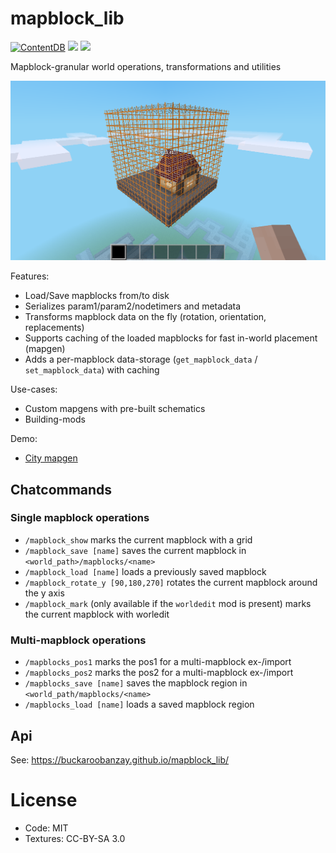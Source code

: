 
# mapblock_lib

[![ContentDB](https://content.minetest.net/packages/BuckarooBanzay/mapblock_lib/shields/downloads/)](https://content.minetest.net/packages/BuckarooBanzay/mapblock_lib/)
![](https://github.com/BuckarooBanzay/mapblock_lib/workflows/luacheck/badge.svg)
![](https://github.com/BuckarooBanzay/mapblock_lib/workflows/ldoc/badge.svg)

Mapblock-granular world operations, transformations and utilities

<img src="./screenshot.png"/>

Features:

* Load/Save mapblocks from/to disk
* Serializes param1/param2/nodetimers and metadata
* Transforms mapblock data on the fly (rotation, orientation, replacements)
* Supports caching of the loaded mapblocks for fast in-world placement (mapgen)
* Adds a per-mapblock data-storage (`get_mapblock_data` / `set_mapblock_data`) with caching

Use-cases:

* Custom mapgens with pre-built schematics
* Building-mods

Demo:

* [City mapgen](https://github.com/BuckarooBanzay/citygen)

## Chatcommands

### Single mapblock operations

* `/mapblock_show` marks the current mapblock with a grid
* `/mapblock_save [name]` saves the current mapblock in `<world_path>/mapblocks/<name>`
* `/mapblock_load [name]` loads a previously saved mapblock
* `/mapblock_rotate_y [90,180,270]` rotates the current mapblock around the y axis
* `/mapblock_mark` (only available if the `worldedit` mod is present) marks the current mapblock with worledit

### Multi-mapblock operations

* `/mapblocks_pos1` marks the pos1 for a multi-mapblock ex-/import
* `/mapblocks_pos2` marks the pos2 for a multi-mapblock ex-/import
* `/mapblocks_save [name]` saves the mapblock region in `<world_path/mapblocks/<name>`
* `/mapblocks_load [name]` loads a saved mapblock region

## Api

See: https://buckaroobanzay.github.io/mapblock_lib/

# License

* Code: MIT
* Textures: CC-BY-SA 3.0
